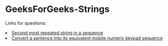 # GeeksForGeeks-Strings

Links for questions:

<li> <a href = "https://practice.geeksforgeeks.org/problems/second-most-repeated-string-in-a-sequence0534/1#"> Second most repeated string in a sequence </a>  <br> </li>
<li> <a href = "https://practice.geeksforgeeks.org/problems/convert-a-sentence-into-its-equivalent-mobile-numeric-keypad-sequence0547/1"> Convert a sentence into its equivalent mobile numeric keypad sequence </a> <br> </li>
 
 
 
